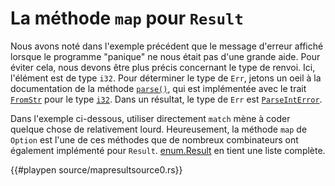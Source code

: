 # La méthode `map` pour `Result`

Nous avons noté dans l'exemple précédent que le message d'erreur affiché lorsque le programme "panique" ne nous était pas d'une grande aide. Pour éviter cela, nous devons être plus précis concernant le type de renvoi. Ici, l'élément est de type `i32`.
Pour déterminer le type de `Err`, jetons un oeil à la documentation de la méthode [`parse()`](https://doc.rust-lang.org/std/primitive.str.html#method.parse), qui est implémentée avec le trait [`FromStr`](https://doc.rust-lang.org/std/str/trait.FromStr.html) pour le type [`i32`](https://doc.rust-lang.org/std/primitive.i32.html). Dans un résultat, le type de `Err` est [`ParseIntError`](https://doc.rust-lang.org/std/num/struct.ParseIntError.html).

Dans l'exemple ci-dessous, utiliser directement `match` mène à coder quelque chose de relativement lourd. Heureusement, la méthode `map` de `Option` est l'une de ces méthodes que de nombreux combinateurs ont également implémenté pour `Result`. [enum.Result](https://doc.rust-lang.org/std/result/enum.Result.html) en tient une liste complète.

{{#playpen source/mapresultsource0.rs}}
